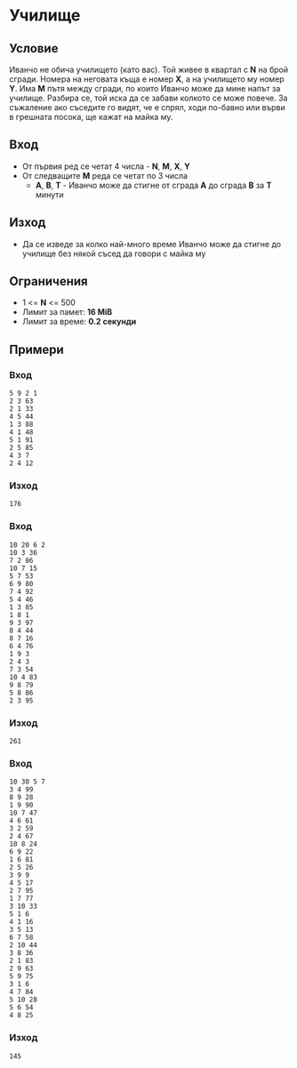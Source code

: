 # Училище

## Условие
Иванчо не обича училището (като вас). Той живее в квартал с **N** на брой сгради. Номера на неговата къща е номер **X**, а на училището му номер **Y**. Има **M** пътя между сгради, по които Иванчо може да мине напът за училище. Разбира се, той иска да се забави колкото се може повече. За съжаление ако съседите го видят, че е спрял, ходи по-бавно или върви в грешната посока, ще кажат на майка му.

## Вход
- От първия ред се четат 4 числа - **N**, **M**, **X**, **Y**
- От следващите **M** реда се четат по 3 числа
  - **A**, **B**, **T** - Иванчо може да стигне от сграда **A** до сграда **B** за **T** минути

## Изход
- Да се изведе за колко най-много време Иванчо може да стигне до училище без някой съсед да говори с майка му

## Ограничения
- 1 <= **N** <= 500
- Лимит за памет: **16 MiB**
- Лимит за време: **0.2 секунди**

## Примери

### Вход
```
5 9 2 1
2 3 63
2 1 33
4 5 44
1 3 88
4 1 48
5 1 91
2 5 85
4 3 7
2 4 12
```

### Изход
```
176
```

### Вход
```
10 20 6 2
10 3 36
7 2 86
10 7 15
5 7 53
6 9 80
7 4 92
5 4 46
1 3 85
1 8 1
9 3 97
8 4 44
8 7 16
6 4 76
1 9 3
2 4 3
7 3 54
10 4 83
9 8 79
5 8 86
2 3 95
```

### Изход
```
261
```

### Вход
```
10 30 5 7
3 4 99
8 9 28
1 9 90
10 7 47
4 6 61
3 2 59
2 4 67
10 8 24
6 9 22
1 6 81
2 5 26
3 9 9
4 5 17
2 7 95
1 7 77
3 10 33
5 1 6
4 1 16
3 5 13
6 7 58
2 10 44
3 8 36
2 1 83
2 9 63
5 9 75
3 1 6
4 7 84
5 10 28
5 6 54
4 8 25
```

### Изход
```
145
```
